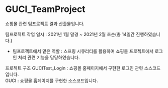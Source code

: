 # GUCI_TeamProject
쇼핑몰 관련 팀프로젝트 결과 산출물입니다.

팀프로젝트 작업 일시 : 2021년 1월 말경 ~ 2021년 2월 초순(총 14일간 진행하였습니다.)
 - 팀프로젝트에서 맡은 역할 : 스프링 시큐리티를 활용하여 쇼핑몰 프로젝트에서 로그인 처리 관련 기능을 담당하였습니다.

프로젝트 구조
GUCITest_Login : 쇼핑몰 홈페이지에서 구현한 로그인 관련 소스코드입니다. \
GUCI : 쇼핑몰 홈페이지를 구현한 소스코드입니다.
